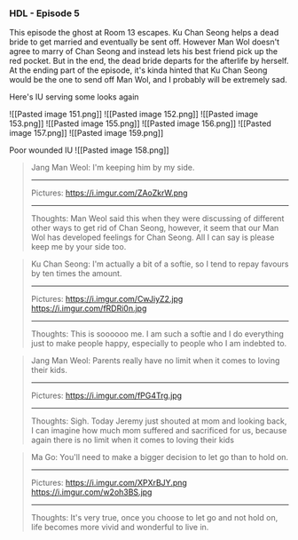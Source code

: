 ### HDL - Episode 5

This episode the ghost at Room 13 escapes. Ku Chan Seong helps a dead bride to get married and eventually be sent off. However Man Wol doesn't agree to marry of Chan Seong and instead lets his best friend pick up the red pocket. But in the end, the dead bride departs for the afterlife by herself. At the ending part of the episode, it's kinda hinted that Ku Chan Seong would be the one to send off Man Wol, and I probably will be extremely sad.

Here's IU serving some looks again

![[Pasted image 151.png]]
![[Pasted image 152.png]]
![[Pasted image 153.png]]
![[Pasted image 155.png]]
![[Pasted image 156.png]]
![[Pasted image 157.png]]
![[Pasted image 159.png]]

Poor wounded IU
![[Pasted image 158.png]]

>Jang Man Weol: I'm keeping him by my side. 
>
>---
>Pictures:
>https://i.imgur.com/ZAoZkrW.png
>
>---
>Thoughts:
> Man Weol said this when they were discussing of different other ways to get rid of Chan Seong, however, it seem that our Man Wol has developed feelings for Chan Seong. All I can say is please keep me by your side too.


>Ku Chan Seong: I'm actually a bit of a softie, so I tend to repay favours by ten times the amount. 
>
>---
>Pictures:
>https://i.imgur.com/CwJiyZ2.jpg
>https://i.imgur.com/fRDRi0n.jpg
>
>---
>Thoughts:
>This is soooooo me. I am such a softie and I do everything just to make people happy, especially to people who I am indebted to.

>Jang Man Weol: Parents really have no limit when it comes to loving their kids. 
>
>---
>Pictures:
>https://i.imgur.com/fPG4Trg.jpg
>
>---
>Thoughts:
> Sigh. Today Jeremy just shouted at mom and looking back, I can imagine how much mom suffered and sacrificed for us, because again there is no limit when it comes to loving their kids


>Ma Go:  You'll need to make a bigger decision to let go than to hold on.
>
>---
>Pictures:
>https://i.imgur.com/XPXrBJY.png
>https://i.imgur.com/w2oh3BS.jpg
>
>---
>Thoughts:
> It's very true, once you choose to let go and not hold on, life becomes more vivid and wonderful to live in.
>



